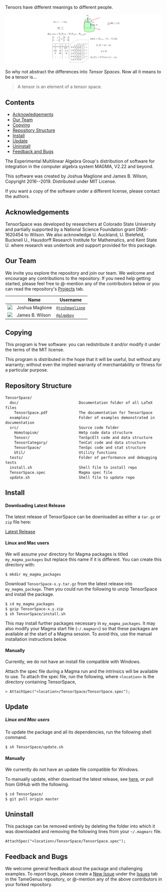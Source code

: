 Tensors have different meanings to different people.

![Tensors across the sciences](doc/TensorSpaces.png)

So why not abstract the differences into _Tensor Spaces_. Now all it means to be a tensor is...
> A tensor is an element of a tensor space.

## Contents

* [Acknowledgements](#Acknowledgements)
* [Our Team](#Our-Team)
* [Copying](#Copying)
* [Repository Structure](#Repository-Structure)
* [Install](#Install)
* [Update](#Update)
* [Uninstall](#Uninstall)
* [Feedback and Bugs](#Feedback-and-Bugs)

The Experimental Multilinear Algebra Group's distribution of software for 
integration in the computer algebra system MAGMA, V2.22 and beyond.

This software was created by Joshua Maglione and James B. Wilson, Copyright 2016--2019. Distributed under MIT License.

If you want a copy of the software under a different license, please contact the authors. 


## Acknowledgements

TensorSpace was developed by researchers at Colorado State University and 
partially supported by a National Science Foundation grant DMS-1620454 to Wilson.  We also acknowledge U. Auckland, U. Bielefeld, Bucknell U., Hausdorff Research Institute for Mathematics, and Kent State U. where research was undertook and support provided for this package.


## Our Team

We invite you explore the repository and join our team.  We welcome and encourage any contributions to the repository. If you need help getting started, please feel free to @-mention any of the contributors below or you can read the repository's [Projects](https://github.com/thetensor-space/TensorSpace/projects) tab.

|                                                                              | Name                | Username                         | 
-------------------------------------------------------------------------------|---------------------|----------------------------------|
<img src="https://avatars.githubusercontent.com/joshmaglione" height="50px"/>  | Joshua Maglione     | [`@joshmaglione`](https://github.com/joshmaglione)        |
<img src="https://avatars.githubusercontent.com/algeboy" height="50px"/>       | James B. Wilson     | [`@algeboy`](https://github.com/algeboy)                  |


## Copying

This program is free software: you can redistribute it and/or modify it 
under the terms of the MIT license.

This program is distributed in the hope that it will be useful, but without any
warranty; without even the implied warranty of merchantability or fitness for a particular purpose. 


## Repository Structure
```
TensorSpace/
  doc/                           Documentation folder of all LaTeX files
    TensorSpace.pdf              The documentation for TensorSpace
  examples/                      Folder of examples demonstrated in documentation
  src/                           Source code folder 
    Homotopism/                  Hmtp code data structure
    Tensor/                      TenSpcElt code and data structure
    TensorCategory/              TenCat code and data structure
    TensorSpace/                 TenSpc code and stat structure
    Util/                        Utility functions
  tests/                         Folder of performance and debugging tests
  install.sh                     Shell file to install repo
  TensorSpace.spec               Magma spec file
  update.sh                      Shell file to update repo
```


## Install

#### Downloading Latest Release

The latest release of TensorSpace can be downloaded as either a `tar.gz` or `zip` file here:

[Latest Release](https://github.com/thetensor-space/TensorSpace/releases/latest) 


#### Linux and Mac users

We will assume your directory for Magma packages is titled `my_magma_packages` but replace this name if it is different. You can create this directory with:
```
$ mkdir my_magma_packages
```
Download `TensorSpace-x.y.tar.gz` from the latest release into `my_magma_package`. Then you could run the following to unzip TensorSpace and install the package.
```
$ cd my_magma_packages
$ gzip TensorSpace-x.y.zip
$ sh TensorSpace/install.sh
```

This may install further packages necessary in `my_magma_packages`. It may also modify your Magma start file (`~/.magmarc`) so that these packages are available at the start of a Magma session. To avoid this, use the manual installation instructions below.


#### Manually

Currently, we do not have an install file compatible with Windows. 

Attach the spec file during a Magma run and the intrinsics will be available
to use.  To attach the spec file, run the following, where `<location>` is the directory containing TensorSpace,
```
> AttachSpec("<location>/TensorSpace/TensorSpace.spec");
```


## Update

##### Linux and Mac users

To update the package and all its dependencies, run the following shell command.
```
$ sh TensorSpace/update.sh
```

#### Manually

We currently do not have an update file compatible for Windows. 

To manually update, either download the latest release, see [here](#Downloading-Latest-Release), or pull from GitHub with the following.
```
$ cd TensorSpace/
$ git pull origin master
```


## Uninstall

This package can be removed entirely by deleting the folder into which it was downloaded and removing the following lines from your `~/.magmarc` file.
```
AttachSpec("<location>/TensorSpace/TensorSpace.spec");
```


## Feedback and Bugs

We welcome general feedback about the package and challenging examples. To report bugs, please create a [New Issue](https://github.com/thetensor-space/TensorSpace/issues/new) under the [Issues](https://github.com/thetensor-space/TensorSpace/issues) tab in the TameGenus repository, or @-mention any of the above contributors in your forked repository.

